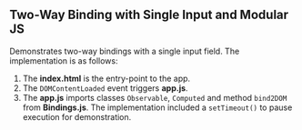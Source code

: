 ## Two-Way Binding with Single Input and Modular JS

Demonstrates two-way bindings with a single input field. The implementation is as follows:
1. The **index.html** is the entry-point to the app.
2. The `DOMContentLoaded` event triggers **app.js**.
3. The **app.js** imports classes `Observable`, `Computed` and method `bind2DOM` from **Bindings.js**.
The implementation included a `setTimeout()` to pause execution for demonstration.